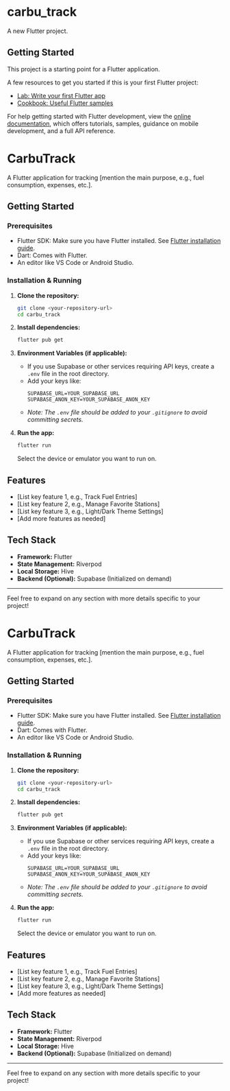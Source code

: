 # carbu_track

A new Flutter project.

## Getting Started

This project is a starting point for a Flutter application.

A few resources to get you started if this is your first Flutter project:

- [Lab: Write your first Flutter app](https://docs.flutter.dev/get-started/codelab)
- [Cookbook: Useful Flutter samples](https://docs.flutter.dev/cookbook)

For help getting started with Flutter development, view the
[online documentation](https://docs.flutter.dev/), which offers tutorials,
samples, guidance on mobile development, and a full API reference.
# CarbuTrack

A Flutter application for tracking [mention the main purpose, e.g., fuel consumption, expenses, etc.].

## Getting Started

### Prerequisites

*   Flutter SDK: Make sure you have Flutter installed. See [Flutter installation guide](https://docs.flutter.dev/get-started/install).
*   Dart: Comes with Flutter.
*   An editor like VS Code or Android Studio.

### Installation & Running

1.  **Clone the repository:**
    ```bash
    git clone <your-repository-url>
    cd carbu_track
    ```

2.  **Install dependencies:**
    ```bash
    flutter pub get
    ```

3.  **Environment Variables (if applicable):**
    *   If you use Supabase or other services requiring API keys, create a `.env` file in the root directory.
    *   Add your keys like:
        ```
        SUPABASE_URL=YOUR_SUPABASE_URL
        SUPABASE_ANON_KEY=YOUR_SUPABASE_ANON_KEY
        ```
    *   *Note: The `.env` file should be added to your `.gitignore` to avoid committing secrets.*

4.  **Run the app:**
    ```bash
    flutter run
    ```
    Select the device or emulator you want to run on.

## Features

*   [List key feature 1, e.g., Track Fuel Entries]
*   [List key feature 2, e.g., Manage Favorite Stations]
*   [List key feature 3, e.g., Light/Dark Theme Settings]
*   [Add more features as needed]

## Tech Stack

*   **Framework:** Flutter
*   **State Management:** Riverpod
*   **Local Storage:** Hive
*   **Backend (Optional):** Supabase (Initialized on demand)

---

Feel free to expand on any section with more details specific to your project!
# CarbuTrack

A Flutter application for tracking [mention the main purpose, e.g., fuel consumption, expenses, etc.].

## Getting Started

### Prerequisites

*   Flutter SDK: Make sure you have Flutter installed. See [Flutter installation guide](https://docs.flutter.dev/get-started/install).
*   Dart: Comes with Flutter.
*   An editor like VS Code or Android Studio.

### Installation & Running

1.  **Clone the repository:**
    ```bash
    git clone <your-repository-url>
    cd carbu_track
    ```

2.  **Install dependencies:**
    ```bash
    flutter pub get
    ```

3.  **Environment Variables (if applicable):**
    *   If you use Supabase or other services requiring API keys, create a `.env` file in the root directory.
    *   Add your keys like:
        ```
        SUPABASE_URL=YOUR_SUPABASE_URL
        SUPABASE_ANON_KEY=YOUR_SUPABASE_ANON_KEY
        ```
    *   *Note: The `.env` file should be added to your `.gitignore` to avoid committing secrets.*

4.  **Run the app:**
    ```bash
    flutter run
    ```
    Select the device or emulator you want to run on.

## Features

*   [List key feature 1, e.g., Track Fuel Entries]
*   [List key feature 2, e.g., Manage Favorite Stations]
*   [List key feature 3, e.g., Light/Dark Theme Settings]
*   [Add more features as needed]

## Tech Stack

*   **Framework:** Flutter
*   **State Management:** Riverpod
*   **Local Storage:** Hive
*   **Backend (Optional):** Supabase (Initialized on demand)

---

Feel free to expand on any section with more details specific to your project!
